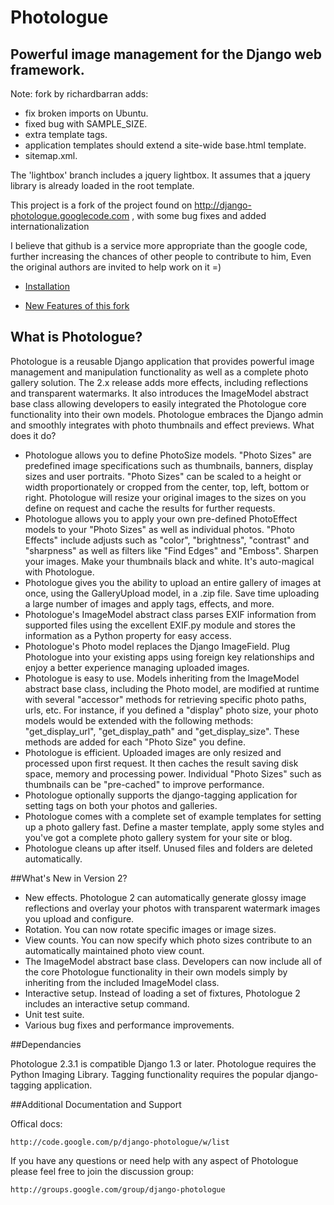 # Photologue

## Powerful image management for the Django web framework.

Note: fork by richardbarran adds:
* fix broken imports on Ubuntu.
* fixed bug with SAMPLE_SIZE.
* extra template tags.
* application templates should extend a site-wide base.html template.
* sitemap.xml.

The 'lightbox' branch includes a jquery lightbox. It assumes that a jquery library is already
loaded in the root template.

This project is a fork of the project found on http://django-photologue.googlecode.com , with some bug fixes and added internationalization

I believe that github is a service more appropriate than the google code, further increasing the chances of other people to contribute to him, Even the original authors are invited to help work on it =)

* [Installation](https://github.com/petry/django-photologue/wiki/Installation)

* [New Features of this fork](https://github.com/petry/django-photologue/wiki/New-Features)

## What is Photologue?

Photologue is a reusable Django application that provides powerful image management and manipulation functionality as well as a complete photo gallery solution. The 2.x release adds more effects, including reflections and transparent watermarks. It also introduces the ImageModel abstract base class allowing developers to easily integrated the Photologue core functionality into their own models. Photologue embraces the Django admin and smoothly integrates with photo thumbnails and effect previews.
What does it do?

* Photologue allows you to define PhotoSize models. "Photo Sizes" are predefined image specifications such as thumbnails, banners, display sizes and user portraits. "Photo Sizes" can be scaled to a height or width proportionately or cropped from the center, top, left, bottom or right. Photologue will resize your original images to the sizes on you define on request and cache the results for further requests. 
* Photologue allows you to apply your own pre-defined PhotoEffect models to your "Photo Sizes" as well as individual photos. "Photo Effects" include adjusts such as "color", "brightness", "contrast" and "sharpness" as well as filters like "Find Edges" and "Emboss". Sharpen your images. Make your thumbnails black and white. It's auto-magical with Photologue. 
* Photologue gives you the ability to upload an entire gallery of images at once, using the GalleryUpload model, in a .zip file. Save time uploading a large number of images and apply tags, effects, and more. 
* Photologue's ImageModel abstract class parses EXIF information from supported files using the excellent EXIF.py module and stores the information as a Python property for easy access. 
* Photologue's Photo model replaces the Django ImageField. Plug Photologue into your existing apps using foreign key relationships and enjoy a better experience managing uploaded images. 
* Photologue is easy to use. Models inheriting from the ImageModel abstract base class, including the Photo model, are modified at runtime with several "accessor" methods for retrieving specific photo paths, urls, etc. For instance, if you defined a "display" photo size, your photo models would be extended with the following methods: "get_display_url", "get_display_path" and "get_display_size". These methods are added for each "Photo Size" you define. 
* Photologue is efficient. Uploaded images are only resized and processed upon first request. It then caches the result saving disk space, memory and processing power. Individual "Photo Sizes" such as thumbnails can be "pre-cached" to improve performance. 
* Photologue optionally supports the django-tagging application for setting tags on both your photos and galleries. 
* Photologue comes with a complete set of example templates for setting up a photo gallery fast. Define a master template, apply some styles and you've got a complete photo gallery system for your site or blog. 
* Photologue cleans up after itself. Unused files and folders are deleted automatically. 

##What's New in Version 2?

* New effects. Photologue 2 can automatically generate glossy image reflections and overlay your photos with transparent watermark images you upload and configure. 
* Rotation. You can now rotate specific images or image sizes. 
* View counts. You can now specify which photo sizes contribute to an automatically maintained photo view count. 
* The ImageModel abstract base class. Developers can now include all of the core Photologue functionality in their own models simply by inheriting from the included ImageModel class. 
* Interactive setup. Instead of loading a set of fixtures, Photologue 2 includes an interactive setup command. 
* Unit test suite. 
* Various bug fixes and performance improvements. 


##Dependancies

Photologue 2.3.1 is compatible Django 1.3 or later. Photologue requires the Python Imaging Library. Tagging functionality requires the popular django-tagging application. 


##Additional Documentation and Support


Offical docs:

    http://code.google.com/p/django-photologue/w/list

If you have any questions or need help with any aspect of Photologue please feel free to join the discussion group:

    http://groups.google.com/group/django-photologue
